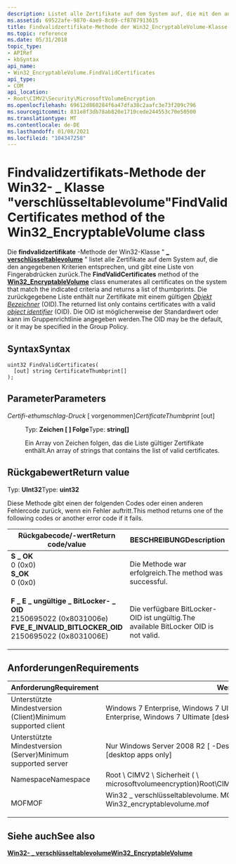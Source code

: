 ```yaml
---
description: Listet alle Zertifikate auf dem System auf, die mit den angegebenen Kriterien übereinstimmen, und gibt eine Liste von Fingerabdrücken zurück.
ms.assetid: 69522afe-9870-4ae9-8c69-cf8787913615
title: Findvalidzertifikate-Methode der Win32_EncryptableVolume-Klasse
ms.topic: reference
ms.date: 05/31/2018
topic_type:
- APIRef
- kbSyntax
api_name:
- Win32_EncryptableVolume.FindValidCertificates
api_type:
- COM
api_location:
- Root\CIMV2\Security\MicrosoftVolumeEncryption
ms.openlocfilehash: 69612d860284f6a47dfa38c2aafc3e73f209c796
ms.sourcegitcommit: 831e8f3db78ab820e1710cede244553c70e50500
ms.translationtype: MT
ms.contentlocale: de-DE
ms.lasthandoff: 01/08/2021
ms.locfileid: "104347258"
---
```

# <a name="findvalidcertificates-method-of-the-win32_encryptablevolume-class"></a><span data-ttu-id="0948a-103">Findvalidzertifikats-Methode der Win32- \_ Klasse "verschlüsseltablevolume"</span><span class="sxs-lookup"><span data-stu-id="0948a-103">FindValidCertificates method of the Win32\_EncryptableVolume class</span></span>

<span data-ttu-id="0948a-104">Die **findvalidzertifikate** -Methode der Win32-Klasse " [**\_ verschlüsseltablevolume**](win32-encryptablevolume.md) " listet alle Zertifikate auf dem System auf, die den angegebenen Kriterien entsprechen, und gibt eine Liste von Fingerabdrücken zurück.</span><span class="sxs-lookup"><span data-stu-id="0948a-104">The **FindValidCertificates** method of the [**Win32\_EncryptableVolume**](win32-encryptablevolume.md) class enumerates all certificates on the system that match the indicated criteria and returns a list of thumbprints.</span></span> <span data-ttu-id="0948a-105">Die zurückgegebene Liste enthält nur Zertifikate mit einem gültigen [*Objekt Bezeichner*](../secgloss/o-gly.md) (OID).</span><span class="sxs-lookup"><span data-stu-id="0948a-105">The returned list only contains certificates with a valid [*object identifier*](../secgloss/o-gly.md) (OID).</span></span> <span data-ttu-id="0948a-106">Die OID ist möglicherweise der Standardwert oder kann im Gruppenrichtlinie angegeben werden.</span><span class="sxs-lookup"><span data-stu-id="0948a-106">The OID may be the default, or it may be specified in the Group Policy.</span></span>

## <a name="syntax"></a><span data-ttu-id="0948a-107">Syntax</span><span class="sxs-lookup"><span data-stu-id="0948a-107">Syntax</span></span>


```mof
uint32 FindValidCertificates(
  [out] string CertificateThumbprint[]
);
```



## <a name="parameters"></a><span data-ttu-id="0948a-108">Parameter</span><span class="sxs-lookup"><span data-stu-id="0948a-108">Parameters</span></span>

<dl> <dt>

<span data-ttu-id="0948a-109">*Certifi-ethumschlag-Druck* \[ vorgenommen\]</span><span class="sxs-lookup"><span data-stu-id="0948a-109">*CertificateThumbprint* \[out\]</span></span>
</dt> <dd>

<span data-ttu-id="0948a-110">Typ: **Zeichen \[ \] Folge**</span><span class="sxs-lookup"><span data-stu-id="0948a-110">Type: **string\[\]**</span></span>

<span data-ttu-id="0948a-111">Ein Array von Zeichen folgen, das die Liste gültiger Zertifikate enthält.</span><span class="sxs-lookup"><span data-stu-id="0948a-111">An array of strings that contains the list of valid certificates.</span></span>

</dd> </dl>

## <a name="return-value"></a><span data-ttu-id="0948a-112">Rückgabewert</span><span class="sxs-lookup"><span data-stu-id="0948a-112">Return value</span></span>

<span data-ttu-id="0948a-113">Typ: **UInt32**</span><span class="sxs-lookup"><span data-stu-id="0948a-113">Type: **uint32**</span></span>

<span data-ttu-id="0948a-114">Diese Methode gibt einen der folgenden Codes oder einen anderen Fehlercode zurück, wenn ein Fehler auftritt.</span><span class="sxs-lookup"><span data-stu-id="0948a-114">This method returns one of the following codes or another error code if it fails.</span></span>



| <span data-ttu-id="0948a-115">Rückgabecode/-wert</span><span class="sxs-lookup"><span data-stu-id="0948a-115">Return code/value</span></span>                                                                                                                                                                           | <span data-ttu-id="0948a-116">BESCHREIBUNG</span><span class="sxs-lookup"><span data-stu-id="0948a-116">Description</span></span>                                          |
|---------------------------------------------------------------------------------------------------------------------------------------------------------------------------------------------|------------------------------------------------------|
| <dl> <span data-ttu-id="0948a-117"><dt>**S \_ OK**</dt> <dt>0 (0x0)</dt></span><span class="sxs-lookup"><span data-stu-id="0948a-117"><dt>**S\_OK**</dt> <dt>0 (0x0)</dt></span></span> </dl>                                           | <span data-ttu-id="0948a-118">Die Methode war erfolgreich.</span><span class="sxs-lookup"><span data-stu-id="0948a-118">The method was successful.</span></span><br/>                |
| <dl> <span data-ttu-id="0948a-119"><dt>**F \_ E \_ ungültige \_ BitLocker- \_ OID**</dt> <dt>2150695022 (0x8031006e)</dt></span><span class="sxs-lookup"><span data-stu-id="0948a-119"><dt>**FVE\_E\_INVALID\_BITLOCKER\_OID**</dt> <dt>2150695022 (0x8031006E)</dt></span></span> </dl> | <span data-ttu-id="0948a-120">Die verfügbare BitLocker-OID ist ungültig.</span><span class="sxs-lookup"><span data-stu-id="0948a-120">The available BitLocker OID is not valid.</span></span><br/> |



 

## <a name="requirements"></a><span data-ttu-id="0948a-121">Anforderungen</span><span class="sxs-lookup"><span data-stu-id="0948a-121">Requirements</span></span>



| <span data-ttu-id="0948a-122">Anforderung</span><span class="sxs-lookup"><span data-stu-id="0948a-122">Requirement</span></span> | <span data-ttu-id="0948a-123">Wert</span><span class="sxs-lookup"><span data-stu-id="0948a-123">Value</span></span> |
|-------------------------------------|---------------------------------------------------------------------------------------------------------|
| <span data-ttu-id="0948a-124">Unterstützte Mindestversion (Client)</span><span class="sxs-lookup"><span data-stu-id="0948a-124">Minimum supported client</span></span><br/> | <span data-ttu-id="0948a-125">Windows 7 Enterprise, Windows 7 Ultimate \[ Desktop-Apps\]</span><span class="sxs-lookup"><span data-stu-id="0948a-125">Windows 7 Enterprise, Windows 7 Ultimate \[desktop apps only\]</span></span><br/>                               |
| <span data-ttu-id="0948a-126">Unterstützte Mindestversion (Server)</span><span class="sxs-lookup"><span data-stu-id="0948a-126">Minimum supported server</span></span><br/> | <span data-ttu-id="0948a-127">Nur Windows Server 2008 R2 \[ -Desktop-Apps\]</span><span class="sxs-lookup"><span data-stu-id="0948a-127">Windows Server 2008 R2 \[desktop apps only\]</span></span><br/>                                                 |
| <span data-ttu-id="0948a-128">Namespace</span><span class="sxs-lookup"><span data-stu-id="0948a-128">Namespace</span></span><br/>                | <span data-ttu-id="0948a-129">Root \\ CIMV2 \\ Sicherheit ( \\ microsoftvolumeencryption)</span><span class="sxs-lookup"><span data-stu-id="0948a-129">Root\\CIMV2\\Security\\MicrosoftVolumeEncryption</span></span><br/>                                             |
| <span data-ttu-id="0948a-130">MOF</span><span class="sxs-lookup"><span data-stu-id="0948a-130">MOF</span></span><br/>                      | <dl> <span data-ttu-id="0948a-131"><dt>Win32 \_ verschlüsseltablevolume. MOF</dt></span><span class="sxs-lookup"><span data-stu-id="0948a-131"><dt>Win32\_encryptablevolume.mof</dt></span></span> </dl> |



## <a name="see-also"></a><span data-ttu-id="0948a-132">Siehe auch</span><span class="sxs-lookup"><span data-stu-id="0948a-132">See also</span></span>

<dl> <dt>

[<span data-ttu-id="0948a-133">**Win32- \_ verschlüsseltablevolume**</span><span class="sxs-lookup"><span data-stu-id="0948a-133">**Win32\_EncryptableVolume**</span></span>](win32-encryptablevolume.md)
</dt> </dl>

 

 
